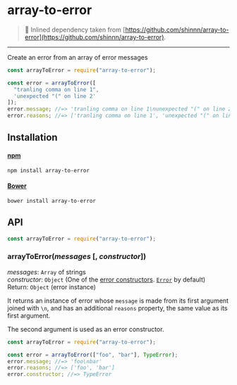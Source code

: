 # array-to-error

> 🚧 Inlined dependency taken from [https://github.com/shinnn/array-to-error](https://github.com/shinnn/array-to-error).

---

Create an error from an array of error messages

```javascript
const arrayToError = require("array-to-error");

const error = arrayToError([
  "tranling comma on line 1",
  'unexpected "(" on line 2'
]);
error.message; //=> 'tranling comma on line 1\nunexpected "(" on line 2'
error.reasons; //=> ['tranling comma on line 1', 'unexpected "(" on line 2']
```

## Installation

#### [npm](https://www.npmjs.com/)

```
npm install array-to-error
```

#### [Bower](https://bower.io/)

```
bower install array-to-error
```

## API

```javascript
const arrayToError = require("array-to-error");
```

### arrayToError(_messages_ [, *constructor*])

_messages_: `Array` of strings  
_constructor_: `Object` (One of the [error constructors](https://developer.mozilla.org/docs/Web/JavaScript/Reference/Global_Objects/Error#Error_types). [`Error`](https://developer.mozilla.org/docs/Web/JavaScript/Reference/Global_Objects/Error) by default)  
Return: `Object` (error instance)

It returns an instance of error whose `message` is made from its first argument joined with `\n`, and has an additional `reasons` property, the same value as its first argument.

The second argument is used as an error constructor.

```javascript
const arrayToError = require("array-to-error");

const error = arrayToError(["foo", "bar"], TypeError);
error.message; //=> 'foo\nbar'
error.reasons; //=> ['foo', 'bar']
error.constructor; //=> TypeError
```
